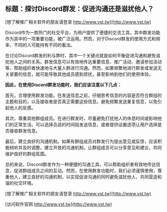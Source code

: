 ## **标题：探讨Discord群发：促进沟通还是滋扰他人？**

[想了解推广相关软件的朋友请登录 http://www.vst.tw](http://www.vst.tw)

Discord作为一款热门的社交平台，为用户提供了便捷的交流工具，其中群发功能作为其中的一项重要功能，被广泛运用。然而，对于Discord群发的使用方式和频率，不同的人可能持有不同的看法。

在讨论Discord群发的利与弊时，其中一个关键点就是如何平衡促进沟通和避免滋扰他人之间的关系。群发信息可以有效地传达重要信息、推广活动、邀请参加活动等，帮助组织者快速地与大量人群进行沟通。然而，如果频繁地进行群发或发送无关紧要的信息，就可能导致其他成员感到烦扰，甚至影响到他们的使用体验。

**因此，在使用Discord群发功能时，我们应该注意以下几点：**

首先，合理使用群发功能。在发送信息之前，仔细思考信息的内容是否符合群组的主题和目的，以及接收者是否真正需要这些信息。避免频繁发送重复信息，以免引起他人的反感。

其次，尊重其他群组成员。在进行群发时，尽量避免打扰他人的休息时间或影响他们的正常生活。可以选择合适的时间段发送信息，或者提供设置选项让用户选择是否接收群发信息。

最后，建立良好的沟通机制。如果有群组成员对群发行为提出意见或反馈，应该积极倾听并及时调整。建立开放的沟通机制，让群组成员可以分享意见和建议，共同维护良好的群组氛围。

总的来说，Discord群发作为一种便捷的沟通工具，可以帮助组织者有效地传达信息，促进群组成员之间的互动。然而，在使用群发功能时，我们必须谨慎使用，尊重他人，建立良好的沟通机制，以实现促进沟通的同时避免滋扰他人，共同营造和谐的社交环境。

[想了解推广相关软件的朋友请登录 http://www.vst.tw](http://www.vst.tw)


[访问软件官网 http://www.vst.tw](http://www.vst.tw)
